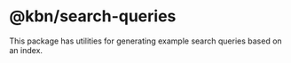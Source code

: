 # @kbn/search-queries

This package has utilities for generating example search queries based on an index.

